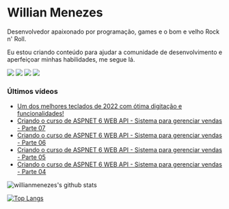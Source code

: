 # Willian Menezes

Desenvolvedor apaixonado por programação, games e o bom e velho Rock n' Roll.

Eu estou criando conteúdo para ajudar a comunidade de desenvolvimento e aperfeiçoar minhas habilidades, me segue lá.

[![](https://img.shields.io/youtube/channel/subscribers/UC0Vo6yL26XaraIjak87jDww?label=YouTube&style=social)](https://www.youtube.com/channel/UC0Vo6yL26XaraIjak87jDww)
[![](https://img.shields.io/github/followers/willianmenezes?style=social)](https://github.com/willianmenezes)
[![](https://img.shields.io/twitter/url?label=Twitter&logo=Twitter&style=social&url=https%3A%2F%2Ftwitter.com%2Fwmscode)](https://twitter.com/wmscode)
[![](https://img.shields.io/twitter/url?label=Linkedin&logo=Linkedin&style=social&url=https://google.com)](https://www.linkedin.com/in/willian-menezes-9932b1b9/)

### Últimos vídeos

<!-- YOUTUBE:START -->
- [Um dos melhores teclados de 2022 com ótima digitação e funcionalidades!](https://www.youtube.com/watch?v=Z1i6iqdrgN4)
- [Criando o curso de ASPNET 6 WEB API - Sistema para gerenciar vendas - Parte 07](https://www.youtube.com/watch?v=wjk7EJLLVQ0)
- [Criando o curso de ASPNET 6 WEB API - Sistema para gerenciar vendas - Parte 06](https://www.youtube.com/watch?v=YkEZzrUwYZc)
- [Criando o curso de ASPNET 6 WEB API - Sistema para gerenciar vendas - Parte 05](https://www.youtube.com/watch?v=iR-AK8UOXfc)
- [Criando o curso de ASPNET 6 WEB API - Sistema para gerenciar vendas - Parte 04](https://www.youtube.com/watch?v=iuAg7WH1Dqw)
<!-- YOUTUBE:END -->

![willianmenezes's github stats](https://github-readme-stats.vercel.app/api?username=willianmenezes&theme=dark&show_icons=true)

[![Top Langs](https://github-readme-stats.vercel.app/api/top-langs/?username=willianmenezes&layout=compact&theme=dark)](https://github.com/anuraghazra/github-readme-stats)

